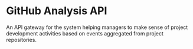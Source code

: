 # GitHub Analysis API
An API gateway for the system helping managers to make sense of project development activities based on events aggregated from project repositories.
